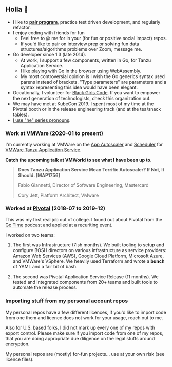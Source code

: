 ## Holla 👋

- I like to [**pair program**](https://www.pivotaltracker.com/blog/how-pair-programming-and-mob-programming-help-quickly-onboard-new-software-engineers), practice test driven development, and regularly refactor.
- I enjoy coding with friends for fun
  - Feel free to @ me for in your (for fun or positive social impact) repos.
  - If you'd like to pair on interview prep or solving fun data structures/algorithms problems over Zoom, message me.
- Go developer since 1.3 (late 2014).
  - At work, I support a few components, written in Go, for Tanzu Application Service.
  - I like playing with Go in the browser using WebAssembly.
  - My most controversial opinion is I wish the Go generics syntax used parens instead of brackets. "Type parameters" are parameters and a syntax representing this idea would have been elegant.
- Occationally, I volunteer for [Black Girls Code](https://www.blackgirlscode.com/). If you want to empower the next generation of technologists, check this organization out.
- We may have met at KubeCon 2019. I spent most of my time at the Pivotal booth or in the release engineering track (and at the tea/snack tables).
- [I use "he" series pronouns](https://www.mypronouns.org/he-him).

### Work at [VMWare](https://www.vmware.com)   (2020-01 to present)

I'm currently working at VMWare on the [App Autoscaler](https://docs.pivotal.io/application-service/2-10/appsman-services/autoscaler/about-app-autoscaler.html) and [Scheduler](https://docs.pivotal.io/scheduler/1-2/) for [VMWare Tanzu Application Service](https://tanzu.vmware.com/application-service).

**Catch the upcoming talk at VMWorld to see what I have been up to.**

> **Does Tanzu Application Service Mean Terrific Autoscaler? If Not, It Should. [MAP1756]**
> 
> Fabio Giannetti, Director of Software Engineering, Mastercard
>
> Cory Jett, Platform Architect, VMware

### Worked at [Pivotal](https://en.wikipedia.org/wiki/Pivotal_Software)   (2018-07 to 2019-12)

This was my first real job out of college. I found out about Pivotal from the [Go Time](https://changelog.com/gotime) podcast and applied at a recuriting event.

I worked on two teams:

1. The first was Infrastructure (7ish months). We built tooling to setup and configure BOSH directors on various infrastructure as service providers: Amazon Web Services (AWS), Google Cloud Platform, Microsoft Azure, and VMWare's VSphere. We heavily used Terraform and wrote a **bunch** of YAML and a fair bit of bash.

1. The second was Pivotal Application Service Release (11 months). We tested and integrated components from 20+ teams and built tools to automate the release process.

### Importing stuff from my personal account repos

My personal repos have a few different licences, if you'd like to import code from one them and licence does not work for your usage, reach out to me.

Also for U.S. based folks, I did not mark up every one of my repos with export control. Please make sure if you import code from one of my repos, that you are doing appropriate due diligence on the legal stuffs around encryption.

My personal repos are (mostly) for-fun projects... use at your own risk (see licence files).
